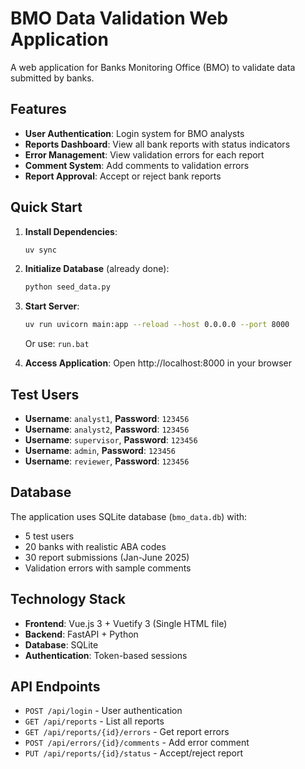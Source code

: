 # BMO Data Validation Web Application

A web application for Banks Monitoring Office (BMO) to validate data submitted by banks.

## Features

- **User Authentication**: Login system for BMO analysts
- **Reports Dashboard**: View all bank reports with status indicators
- **Error Management**: View validation errors for each report
- **Comment System**: Add comments to validation errors
- **Report Approval**: Accept or reject bank reports

## Quick Start

1. **Install Dependencies**:
   ```bash
   uv sync
   ```

2. **Initialize Database** (already done):
   ```bash
   python seed_data.py
   ```

3. **Start Server**:
   ```bash
   uv run uvicorn main:app --reload --host 0.0.0.0 --port 8000
   ```
   Or use: `run.bat`

4. **Access Application**:
   Open http://localhost:8000 in your browser

## Test Users

- **Username**: `analyst1`, **Password**: `123456`
- **Username**: `analyst2`, **Password**: `123456`
- **Username**: `supervisor`, **Password**: `123456`
- **Username**: `admin`, **Password**: `123456`
- **Username**: `reviewer`, **Password**: `123456`

## Database

The application uses SQLite database (`bmo_data.db`) with:
- 5 test users
- 20 banks with realistic ABA codes
- 30 report submissions (Jan-June 2025)
- Validation errors with sample comments

## Technology Stack

- **Frontend**: Vue.js 3 + Vuetify 3 (Single HTML file)
- **Backend**: FastAPI + Python
- **Database**: SQLite
- **Authentication**: Token-based sessions

## API Endpoints

- `POST /api/login` - User authentication
- `GET /api/reports` - List all reports
- `GET /api/reports/{id}/errors` - Get report errors
- `POST /api/errors/{id}/comments` - Add error comment
- `PUT /api/reports/{id}/status` - Accept/reject report
